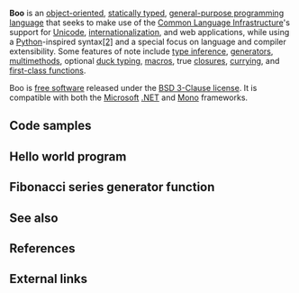 **Boo** is an [object-oriented][0], [statically typed][1], [general-purpose programming language][2] that seeks to make use of the [Common Language Infrastructure][3]'s support for [Unicode][4], [internationalization][5], and web applications, while using a [Python][6]-inspired syntax[\[2\]][7] and a special focus on language and compiler extensibility. Some features of note include [type inference][8], [generators][9], [multimethods][10], optional [duck typing][11], [macros][12], true [closures][13], [currying][14], and [first-class functions][15].

Boo is [free software][16] released under the [BSD 3-Clause license][17]. It is compatible with both the [Microsoft][18] [.NET][19] and [Mono][20] frameworks.

## Code samples

## Hello world program

## Fibonacci series generator function

## See also

## References

## External links

[0]: /wiki/Object_oriented_programming "Object oriented programming"
[1]: /wiki/Type_system#Static_typing "Type system"
[2]: /wiki/General-purpose_programming_language "General-purpose programming language"
[3]: /wiki/Common_Language_Infrastructure "Common Language Infrastructure"
[4]: /wiki/Unicode "Unicode"
[5]: /wiki/I18n "I18n"
[6]: /wiki/Python_(programming_language) "Python (programming language)"
[7]: #cite_note-2
[8]: /wiki/Type_inference "Type inference"
[9]: /wiki/Generator_(computer_science) "Generator (computer science)"
[10]: /wiki/Multimethods "Multimethods"
[11]: /wiki/Duck_typing "Duck typing"
[12]: /wiki/Macro_(computer_science) "Macro (computer science)"
[13]: /wiki/Closure_(computer_science) "Closure (computer science)"
[14]: /wiki/Currying "Currying"
[15]: /wiki/First-class_function "First-class function"
[16]: /wiki/Free_software "Free software"
[17]: /wiki/BSD_licenses "BSD licenses"
[18]: /wiki/Microsoft "Microsoft"
[19]: /wiki/.NET_Framework ".NET Framework"
[20]: /wiki/Mono_(software) "Mono (software)"